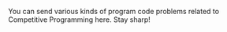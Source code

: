 You can send various kinds of program code problems related to Competitive Programming here. Stay sharp!
